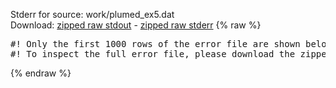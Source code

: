 Stderr for source:  work/plumed_ex5.dat   
Download: [zipped raw stdout](plumed_ex5.dat.plumed.stdout.txt.zip) - [zipped raw stderr](plumed_ex5.dat.plumed.stderr.txt.zip) 
{% raw %}
<pre>
#! Only the first 1000 rows of the error file are shown below
#! To inspect the full error file, please download the zipped raw stderr file above
</pre>
{% endraw %}

